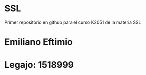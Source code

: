 # SSL
Primer repositorio en github para el curso K2051 de la materia SSL

# Emiliano Eftimio

# Legajo: 1518999
